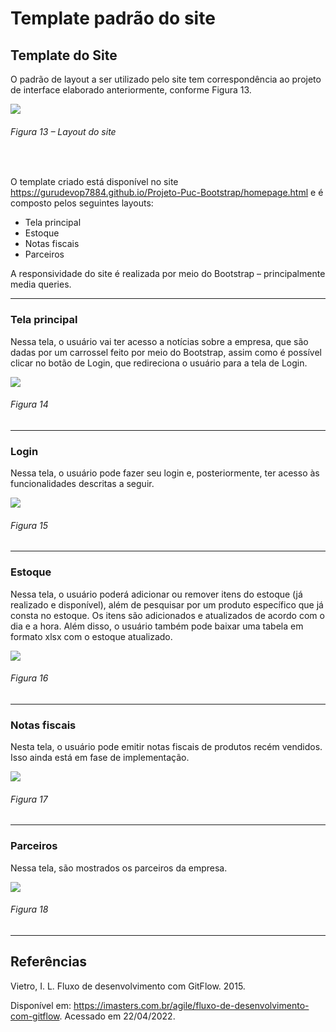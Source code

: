 # Template padrão do site

## Template do Site
O padrão de layout a ser utilizado pelo site tem correspondência ao projeto de interface elaborado anteriormente, conforme Figura 13.

<img src="img/Template-padrão-do-site/Template.jpeg">

###### Figura 13 – Layout do site
<br>

O template criado está disponível no site https://gurudevop7884.github.io/Projeto-Puc-Bootstrap/homepage.html e é composto pelos seguintes layouts: 

-	Tela principal
-	Estoque
-	Notas fiscais
-	Parceiros

A responsividade do site é realizada por meio do Bootstrap – principalmente media queries.

---

### Tela principal

Nessa tela, o usuário vai ter acesso a notícias sobre a empresa, que são dadas por um carrossel feito por meio do Bootstrap, assim como é possível clicar no botão de Login, que redireciona o usuário para a tela de Login. 


<img src="img/Template-padrão-do-site/Tela-Principal.png">

###### Figura 14

---


### Login

Nessa tela, o usuário pode fazer seu login e, posteriormente, ter acesso às funcionalidades descritas a seguir.

<img src="img/Template-padrão-do-site/Login.png">

###### Figura 15

---

### Estoque

Nessa tela, o usuário poderá adicionar ou remover itens do estoque (já realizado e disponível), além de pesquisar por um produto específico que já consta no estoque. Os itens são adicionados e atualizados de acordo com o dia e a hora. Além disso, o usuário também pode baixar uma tabela em formato xlsx com o estoque atualizado. 

<img src="img/Template-padrão-do-site/Estoque.png">

###### Figura 16

---

### Notas fiscais

Nesta tela, o usuário pode emitir notas fiscais de produtos recém vendidos. Isso ainda está em fase de implementação. 

<img src="img/Template-padrão-do-site/Notas-Fiscais.png">

###### Figura 17

---

### Parceiros

Nessa tela, são mostrados os parceiros da empresa.

<img src="img/Template-padrão-do-site/Parceiros.png">

###### Figura 18

---

<!-- ### Perfil

Nessa tela, é mostrado o perfil do usuário logado. Isso ainda está em fase de implementação. 

<img src="img/Template-padrão-do-site/Perfil.png">

###### Figura 19

--- -->

## Referências

Vietro, I. L. Fluxo de desenvolvimento com GitFlow. 2015. 

Disponível em: https://imasters.com.br/agile/fluxo-de-desenvolvimento-com-gitflow. Acessado em 22/04/2022.
